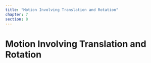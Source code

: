 ```yaml
---
title: "Motion Involving Translation and Rotation"
chapter: 7
section: 8
---
```


# Motion Involving Translation and Rotation
